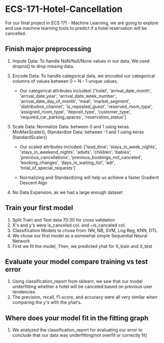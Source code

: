 # ECS-171-Hotel-Cancellation
For our final project in ECS 171 - Machine Learning, we are going to explore and use machine learning tools to predict if a hotel reservation will be cancelled.

## Finish major preprocessing
1. Impute Data: To handle NaN/Null/None values in our data, We used dropna() to drop missing data.

2. Encode Data: To handle categorical data, we encoded our categorical columns of values between 0 ~ N - 1 unique values. 
    
    - Our categorical attributes included: 
                    ['hotel',
                    'arrival_date_month',
                    'arrival_date_year',
                    'arrival_date_week_number',
                    'arrival_date_day_of_month',
                    'meal',
                    'market_segment',
                    'distribution_channel',
                    'is_repeated_guest',
                    'reserved_room_type',
                    'assigned_room_type',
                    'deposit_type',
                    'customer_type',
                    'required_car_parking_spaces',
                    'reservation_status']

3. Scale Data: Normalize Data: between 0 and 1 using keras MinMaxScaler(), Standardize Data: between -1 and 1 using keras StandardScaler()

    - Our scaled attributes included: 
                    ['lead_time', 
                    'stays_in_week_nights', 
                    'stays_in_weekend_nights', 
                    'adults',
                    'children',
                    'babies',
                    'previous_cancellations',
                    'previous_bookings_not_canceled',
                    'booking_changes',
                    'days_in_waiting_list',
                    'adr',
                    'total_of_special_requests']

    - Normalizing and Standardizing will help us achieve a faster Gradient Descent Algo

4. No Data Expansion, as we had a large enough dataset

## Train your first model
1. Split Train and Test data 70:30 for cross validation
2. X's and y's were is_canceled col. and ~is_canceled col.
3. Classification Models to chose from: NN, NB, SVM, Log Reg, KNN, DTL
4. We chose our first model as a somewhat simple Sequential Neural Network
5. First we fit the model, Then, we predicted yhat for X_train and X_test

## Evaluate your model compare training vs test error
1. Using classification_report from sklearn, we saw that our model underfitting whether a hotel will be canceled based on previous user tendencies. 
2. The precision, recall, f1-score, and accuracy were all very similar when comparing the y's with the yhat's.

## Where does your model fit in the fitting graph
1. We analyzed the classification_report for evaluating our error to conclude that our data was underfitting(not overfit or correctly fit)